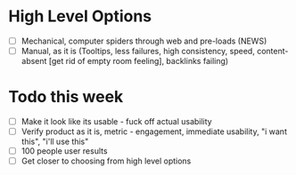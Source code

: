 # High Level Options
- [ ] Mechanical, computer spiders through web and pre-loads (NEWS)
- [ ] Manual, as it is (Tooltips, less failures, high consistency, speed, content-absent [get rid of empty room feeling], backlinks failing)

# Todo this week
- [ ] Make it look like its usable - fuck off actual usability
- [ ] Verify product as it is, metric - engagement, immediate usability, "i want this", "i'll use this"
- [ ] 100 people user results
- [ ] Get closer to choosing from high level options
